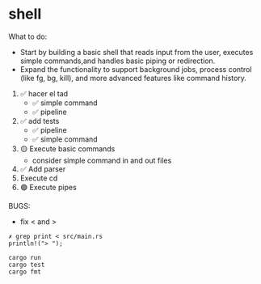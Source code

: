 # shell

What to do:
- Start by building a basic shell that reads input from the user, executes simple commands,and handles basic piping or redirection.
- Expand the functionality to support background jobs, process control (like fg, bg, kill), and more advanced features like command history.

1. ✅ hacer el tad
    - ✅ simple command
    - ✅ pipeline
2. ✅ add tests
    - ✅ pipeline
    - ✅ simple command
3. 🟡 Execute basic commands
    - consider simple command in and out files
4. ✅ Add parser
5. Execute cd
6. 🟢 Execute pipes

BUGS:
- fix < and >
```
✗ grep print < src/main.rs 
println!("> ");
```

```
cargo run
cargo test
cargo fmt
```
